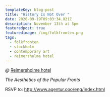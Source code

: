 ```yaml
---
templateKey: blog-post
title: "History Is Not Over "
date: 2020-09-19T09:03:34.821Z
description: November 13th at 5pm
featuredpost: true
featuredimage: /img/folkfronten.png
tags:
  - folkfronten
  - stockholm
  - contemporary art
  - reimersholme hotel
---
```



*@* [Reimersholme hotel](https://reimersholmehotel.se/)

*The Aesthetics of the Popular Fronts*



RSVP to: <http://www.agentur.ooo/eng/index.html>